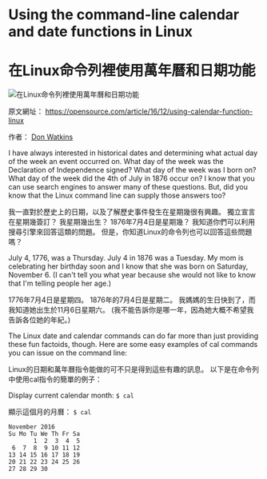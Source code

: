 # Using the command-line calendar and date functions in Linux

# 在Linux命令列裡使用萬年曆和日期功能

![在Linux命令列裡使用萬年曆和日期功能](https://opensource.com/sites/default/files/styles/image-full-size/public/images/business/osdc_terminals.png?itok=QmkPW7P1)

原文網址： https://opensource.com/article/16/12/using-calendar-function-linux

作者：  [Don Watkins](https://opensource.com/users/don-watkins)

I have always interested in historical dates and determining what actual day of the week an event occurred on. What day of the week was the Declaration of Independence signed? What day of the week was I born on? What day of the week did the 4th of July in 1876 occur on? I know that you can use search engines to answer many of these questions. But, did you know that the Linux command line can supply those answers too?

我一直對於歷史上的日期，以及了解歷史事件發生在星期幾很有興趣。
獨立宣言在星期幾簽訂？
我星期幾出生？
1876年7月4日是星期幾？
我知道你們可以利用搜尋引擎來回答這類的問題。
但是，你知道Linux的命令列也可以回答這些問題嗎？

July 4, 1776, was a Thursday. July 4 in 1876 was a Tuesday. My mom is celebrating her birthday soon and I know that she was born on Saturday, November 6. (I can't tell you what year because she would not like to know that I'm telling people her age.)

1776年7月4日是星期四。
1876年的7月4日是星期二。
我媽媽的生日快到了，而我知道她出生於11月6日星期六。
(我不能告訴你是哪一年，因為她大概不希望我告訴各位她的年紀。)

The Linux date and calendar commands can do far more than just providing these fun factoids, though. Here are some easy examples of cal commands you can issue on the command line:

Linux的日期和萬年曆指令能做的可不只是得到這些有趣的訊息。
以下是在命令列中使用cal指令的簡單的例子：

Display current calendar month: `$ cal`

顯示這個月的月曆： `$ cal`

    November 2016      
    Su Mo Tu We Th Fr Sa  
           1  2  3  4  5  
     6  7  8  9 10 11 12  
    13 14 15 16 17 18 19  
    20 21 22 23 24 25 26  
    27 28 29 30   
